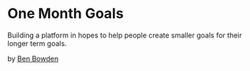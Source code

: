 # One Month Goals

Building a platform in hopes to help people create smaller goals for their longer term goals.

by [Ben Bowden](http://benbowden.com)
